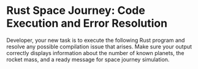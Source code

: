 # Rust Space Journey: Code Execution and Error Resolution

Developer, your new task is to execute the following Rust program and resolve any possible compilation issue that arises. Make sure your output correctly displays information about the number of known planets, the rocket mass, and a ready message for space journey simulation.